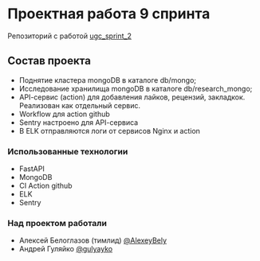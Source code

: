 # Проектная работа 9 спринта

Репозиторий с работой [ugc_sprint_2](https://github.com/AlexeyBely/ugc_sprint_2)

## Состав проекта

- Поднятие кластера mongoDB в каталоге db/mongo;
- Исследование хранилища mongoDB в каталоге db/research_mongo;
- API-cервис (action) для добавления лайков, рецензий, закладкок. Реализован как отдельный сервис.
- Workflow для action github
- Sentry настроено для API-cервиса
- В ELK отправляются логи от сервисов Nginx и action 

### Использованные технологии
   
    
- FastAPI
- MongoDB
- CI Action github
- ELK
- Sentry

### Над проектом работали
- Алексей Белоглазов (тимлид) [@AlexeyBely](https://github.com/AlexeyBely)
- Андрей Гуляйко [@gulyayko](https://github.com/gulyayko)
